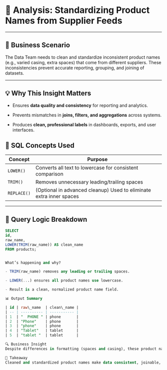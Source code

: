 # 🎯 Analysis: Standardizing Product Names from Supplier Feeds

---

## 🧠 Business Scenario
The Data Team needs to clean and standardize inconsistent product names (e.g., varied casing, extra spaces) that come from different suppliers. These inconsistencies prevent accurate reporting, grouping, and joining of datasets.

---

## 💡 Why This Insight Matters

- Ensures **data quality and consistency** for reporting and analytics.

- Prevents mismatches in **joins, filters, and aggregations** across systems.

- Produces **clean, professional labels** in dashboards, exports, and user interfaces.

## 🧰 SQL Concepts Used

| Concept     | Purpose                                                             |
| ----------- | ------------------------------------------------------------------- |
| `LOWER()`   | Converts all text to lowercase for consistent comparison            |
| `TRIM()`    | Removes unnecessary leading/trailing spaces                         |
| `REPLACE()` | (Optional in advanced cleanup) Used to eliminate extra inner spaces |

---

## 🧪 Query Logic Breakdown

```sql
SELECT 
id,
raw_name,
LOWER(TRIM(raw_name)) AS clean_name
FROM products;


What’s happening and why?

- TRIM(raw_name) removes any leading or trailing spaces.

- LOWER(...) ensures all product names use lowercase.

- Result is a clean, normalized product name field.

📊 Output Summary

| id | raw\_name  | clean\_name |
| -- | ---------- | ----------- |
| 1  | "  PHONE " | phone       |
| 2  | "Phone"    | phone       |
| 3  | "phone"    | phone       |
| 4  | "Tablet"   | tablet      |
| 5  | "tablet "  | tablet      |

🔍 Business Insight
Despite differences in formatting (spaces and casing), these product names refer to the same underlying items. Cleaned data enables accurate product grouping, supports better decision-making, and prevents duplicate listings in reports.

🔑 Takeaway
Cleaned and standardized product names make data consistent, joinable, and ready for trustworthy reporting.
